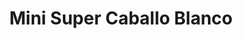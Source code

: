 ---
title: "Mini Super Caballo Blanco"
url: /caballo-blanco/mini-super-caballo-blanco/
shop: comodidad
---
